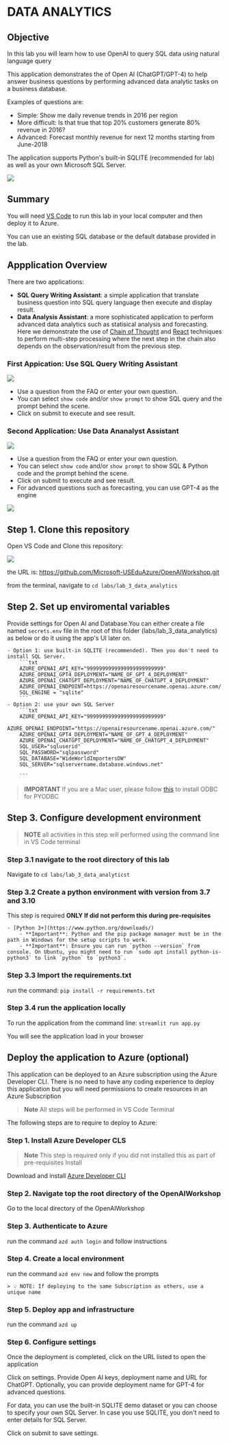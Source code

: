 # DATA ANALYTICS

## Objective

In this lab you will learn how to use OpenAI to query SQL data using natural language query

This application demonstrates the of Open AI (ChatGPT/GPT-4) to help answer business questions by performing advanced data analytic tasks on a business database.

Examples of questions are:

- Simple: Show me daily revenue trends in 2016  per region
- More difficult: Is that true that top 20% customers generate 80% revenue in 2016?
- Advanced: Forecast monthly revenue for next 12 months starting from June-2018

The application supports Python's built-in SQLITE (recommended for lab) as well as your own Microsoft SQL Server.

![](../../documents/images/lab-3-data-1.png)

## Summary

You will need [VS Code](https://code.visualstudio.com/download) to run this lab in your local computer and then deploy it to Azure.

You can use an existing SQL database or the default database provided in the lab.

## Appplication Overview

There are two applications:

- **SQL Query Writing Assistant**: a simple application that translate business question into SQL query language then execute and display result.
- **Data Analysis Assistant**: a more sophisticated application to perform advanced data analytics such as statisical analysis and forecasting. Here we demonstrate the use of [Chain of Thought](https://arxiv.org/abs/2201.11903) and [React](https://arxiv.org/abs/2210.03629) techniques to perform multi-step processing where the next step in the chain also depends on the observation/result from the previous step.

### First Appication: Use SQL Query Writing Assistant

![](../../documents/media/da_assistant2.png)

- Use a question from the FAQ or enter your own question.
- You can select ```show code``` and/or ```show prompt``` to show SQL query and the prompt behind the scene.
- Click on submit to execute and see result.

### Second Application: Use Data Ananalyst Assistant

![](../../documents/media/da_assistant3.png) 

- Use a question from the FAQ or enter your own question.
- You can select ```show code``` and/or ```show prompt``` to show SQL & Python code and  the prompt behind the scene.
- Click on submit to execute and see result.
- For advanced questions such as forecasting, you can use GPT-4 as the engine 

![](../../documents/media/da_assistant4.png)

## Step 1. Clone this repository

Open VS Code and Clone this repository:

![](../../documents/images/lab-3-data-2.png)

the URL is: https://github.com/Microsoft-USEduAzure/OpenAIWorkshop.git

from the terminal, navigate to ```cd labs/lab_3_data_analytics```

## Step 2. Set up enviromental variables

 Provide settings for Open AI and Database.You can either create a file named `secrets.env` file in the root of this folder (labs/lab_3_data_analytics) as below or do it using the app's UI later on.

    - Option 1: use built-in SQLITE (recommended). Then you don't need to install SQL Server.
        ```txt
        AZURE_OPENAI_API_KEY="9999999999999999999999999"
        AZURE_OPENAI_GPT4_DEPLOYMENT="NAME_OF_GPT_4_DEPLOYMENT"
        AZURE_OPENAI_CHATGPT_DEPLOYMENT="NAME_OF_CHATGPT_4_DEPLOYMENT"
        AZURE_OPENAI_ENDPOINT=https://openairesourcename.openai.azure.com/
        SQL_ENGINE = "sqlite"
        ```
    - Option 2: use your own SQL Server
        ```txt
        AZURE_OPENAI_API_KEY="9999999999999999999999999"
        AZURE_OPENAI_ENDPOINT="https://openairesourcename.openai.azure.com/"
        AZURE_OPENAI_GPT4_DEPLOYMENT="NAME_OF_GPT_4_DEPLOYMENT"
        AZURE_OPENAI_CHATGPT_DEPLOYMENT="NAME_OF_CHATGPT_4_DEPLOYMENT"
        SQL_USER="sqluserid"
        SQL_PASSWORD="sqlpassword"
        SQL_DATABASE="WideWorldImportersDW"
        SQL_SERVER="sqlservername.database.windows.net"
     
        ```

> **IMPORTANT** If you are a Mac user, please follow [this](https://learn.microsoft.com/en-us/sql/connect/odbc/linux-mac/install-microsoft-odbc-driver-sql-server-macos?view=sql-server-ver16) to install ODBC for PYODBC

## Step 3. Configure development environment

> **NOTE** all activities in this step will performed using the command line in VS Code terminal

### Step 3.1 navigate to the root directory of this lab

Navigate to ```cd labs/lab_3_data_analyticst```

### Step 3.2 Create a python environment with version from 3.7 and 3.10

This step is required **ONLY If did not perform this during pre-requisites**

    - [Python 3+](https://www.python.org/downloads/)
        - **Important**: Python and the pip package manager must be in the path in Windows for the setup scripts to work.
        - **Important**: Ensure you can run `python --version` from console. On Ubuntu, you might need to run `sudo apt install python-is-python3` to link `python` to `python3`. 

### Step 3.3  Import the requirements.txt

run the command: `pip install -r requirements.txt`

### Step 3.4 run the application locally

To run the application from the command line: `streamlit run app.py`

You will see the application load in your browser

## Deploy the application to Azure (optional)

This application can be deployed to an Azure subscription using the Azure Developer CLI.
There is no need to have any coding experience to deploy this application but you will need permissions to create resources in an Azure Subscription

> **Note** All steps will be performed in VS Code Terminal

The following steps are to require to deploy to Azure:

### Step 1. Install Azure Developer CLS

> **Note** This step is required only if you did not installed this as part of pre-requisites Install 

Download and install [Azure Developer CLI](https://aka.ms/azure-dev/install)

### Step 2. Navigate top the root directory of the OpenAIWorkshop

   Go to the local directory of the OpenAIWorkshop

### Step 3. Authenticate to Azure

run the command `azd auth login` and follow instructions

### Step 4. Create a local environment

run the command `azd env new` and follow the prompts

    > 💡 NOTE: If deploying to the same Subscription as others, use a unique name

### Step 5. Deploy app and infrastructure

run the command `azd up`

### Step 6. Configure settings

Once the deployment is completed, click on the URL listed  to open the application

Click on settings. Provide Open AI keys, deployment name and URL for ChatGPT. Optionally, you can provide deployment name for GPT-4 for advanced questions.

For data, you can use the built-in SQLITE demo dataset or you can choose to specify your own SQL Server. In case you use SQLITE, you don't need to enter details for SQL Server.

Click on submit to save settings.